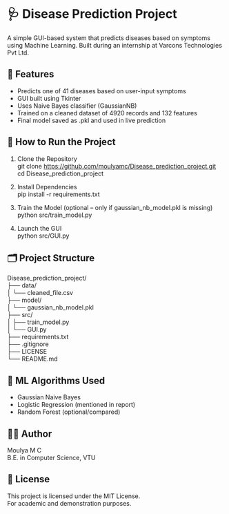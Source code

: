 # 🩺 Disease Prediction Project  
A simple GUI-based system that predicts diseases based on symptoms using Machine Learning. Built during an internship at Varcons Technologies Pvt Ltd.  

## 🧠 Features  
- Predicts one of 41 diseases based on user-input symptoms  
- GUI built using Tkinter  
- Uses Naive Bayes classifier (GaussianNB)  
- Trained on a cleaned dataset of 4920 records and 132 features  
- Final model saved as .pkl and used in live prediction  

## 🚀 How to Run the Project  
1. Clone the Repository  
git clone https://github.com/moulyamc/Disease_prediction_project.git  
cd Disease_prediction_project  

2. Install Dependencies  
pip install -r requirements.txt  

3. Train the Model (optional – only if gaussian_nb_model.pkl is missing)  
python src/train_model.py  

4. Launch the GUI  
python src/GUI.py  

## 🗂️ Project Structure  
Disease_prediction_project/  
├── data/  
│   └── cleaned_file.csv  
├── model/  
│   └── gaussian_nb_model.pkl  
├── src/  
│   ├── train_model.py  
│   └── GUI.py  
├── requirements.txt  
├── .gitignore  
├── LICENSE  
└── README.md  

## 🧪 ML Algorithms Used  
- Gaussian Naive Bayes  
- Logistic Regression (mentioned in report)  
- Random Forest (optional/compared)  

## 👩‍💻 Author  
Moulya M C  
B.E. in Computer Science, VTU  

## 📝 License  
This project is licensed under the MIT License.  
For academic and demonstration purposes.